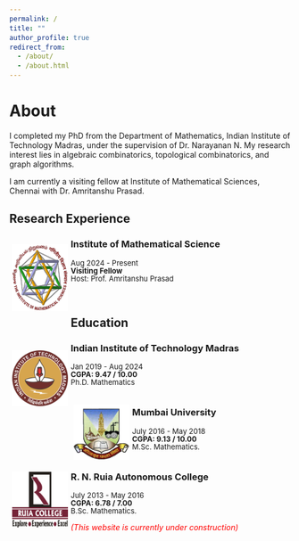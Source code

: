 ```yaml
---
permalink: /
title: ""
author_profile: true
redirect_from: 
  - /about/
  - /about.html
---
```


<h1> About </h1>

I completed my PhD from the Department of Mathematics, Indian Institute of Technology Madras, under the supervision of Dr. Narayanan N. My research interest lies in algebraic combinatorics, topological combinatorics, and graph algorithms. 

I am currently a visiting fellow at Institute of Mathematical Sciences, Chennai with Dr. Amritanshu Prasad.



<h2 id="research-experience">Research Experience</h2>
<p><img style="float: left; margin:15px 5px" src="/images/imsc.png" width="100" height="120" /></p>
<h3 id="fudan-university">Institute of Mathematical Science</h3>
<p style="line-height:1.0"> <font size="2"> Aug 2024 - Present<br /><strong> Visiting Fellow  </strong><br /> Host: Prof. Amritanshu Prasad<br /> </font></p>

<br>

<h2 id="education">Education</h2>

<p><img style="float: left; margin:20px 5px" src="/images/iitmadras.png" width="100" height="100" /></p>
<h3 id="iitmadras">Indian Institute of Technology Madras</h3>
<p style="line-height:1.0"> <font size="2"> Jan 2019 - Aug 2024<br /><strong>CGPA: 9.47 / 10.00</strong><br />
 Ph.D. Mathematics <br /> <br /> </font></p>

<p><img style="float: left; margin:5px 5px" src="/images/mu.png" width="100" height="100" /></p>
<h3 id="mu">Mumbai University</h3>
<p style="line-height:1.0"> <font size="2"> July 2016 - May 2018<br /><strong>CGPA: 9.13 / 10.00</strong><br />
 M.Sc. Mathematics.<br /><br /></font></p>

<p><img style="float: left; margin:10px 5px" src="/images/ruia.png" width="100" height="100" /></p>
<h3 id="ruia">R. N. Ruia Autonomous College</h3>
<p style="line-height:1.0"> <font size="2"> July 2013 - May 2016<br /> <strong>CGPA: 6.78 / 7.00</strong><br />
 B.Sc. Mathematics.<br />  </font></p>





<span style="color:red"> *(This website is currently under construction)* </span>

